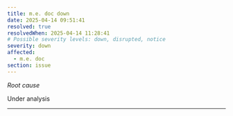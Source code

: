 ```yaml
---
title: m.e. doc down
date: 2025-04-14 09:51:41
resolved: true
resolvedWhen: 2025-04-14 11:28:41
# Possible severity levels: down, disrupted, notice
severity: down
affected:
  - m.e. doc
section: issue
---
```


*Root cause*

Under analysis

---


